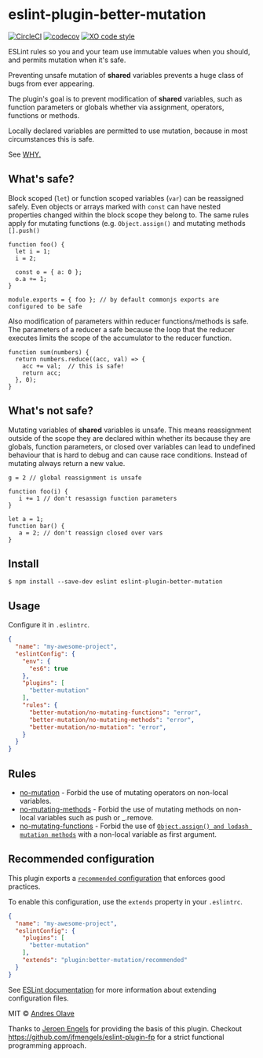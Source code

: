 # eslint-plugin-better-mutation 
[![CircleCI](https://circleci.com/gh/sloops77/eslint-plugin-better-mutation.svg?style=svg)](https://circleci.com/gh/sloops77/eslint-plugin-better-mutation)
[![codecov](https://codecov.io/gh/sloops77/eslint-plugin-better-mutation/branch/master/graph/badge.svg)](https://codecov.io/gh/sloops77/eslint-plugin-better-mutation)
[![XO code style](https://img.shields.io/badge/code_style-XO-5ed9c7.svg)](https://github.com/xojs/xo)

ESLint rules so you and your team use immutable values when you should, and permits mutation when it's safe.

Preventing unsafe mutation of **shared** variables prevents a huge class of bugs from ever appearing.

The plugin's goal is to prevent modification of **shared** variables, such as function parameters or globals whether via assignment, operators, functions or methods. 

Locally declared variables are permitted to use mutation, because in most circumstances this is safe.

See [WHY.](why.md)

## What's safe?
Block scoped (`let`) or function scoped variables (`var`) can be reassigned safely. Even objects or arrays marked with `const` can have nested properties changed within the block scope they belong to. The same rules apply for mutating functions (e.g. `Object.assign()` and mutating methods `[].push()`

```
function foo() {
  let i = 1; 
  i = 2;
  
  const o = { a: 0 };
  o.a += 1;
}

module.exports = { foo }; // by default commonjs exports are configured to be safe
``` 

Also modification of parameters within reducer functions/methods is safe. The parameters of a reducer a safe because 
the loop that the reducer executes limits the scope of the accumulator to the reducer function. 

``` 
function sum(numbers) {
  return numbers.reduce((acc, val) => {
    acc += val;  // this is safe!
    return acc;    
  }, 0);
}

``` 

## What's not safe?
Mutating variables of **shared** variables is unsafe. This means reassignment outside of the scope they are declared within whether its because they are globals, function parameters, or closed over variables can lead to undefined behaviour that is hard to debug and can cause race conditions. Instead of mutating always return a new value.

```
g = 2 // global reassignment is unsafe

function foo(i) {
   i += 1 // don't resassign function parameters
}

let a = 1; 
function bar() { 
   a = 2; // don't reassign closed over vars
}
```

## Install

```
$ npm install --save-dev eslint eslint-plugin-better-mutation
```

## Usage

Configure it in `.eslintrc`.

<!-- EXAMPLE_CONFIGURATION:START -->
```json
{
  "name": "my-awesome-project",
  "eslintConfig": {
    "env": {
      "es6": true
    },
    "plugins": [
      "better-mutation"
    ],
    "rules": {
      "better-mutation/no-mutating-functions": "error",
      "better-mutation/no-mutating-methods": "error",
      "better-mutation/no-mutation": "error",
    }
  }
}
```
<!-- EXAMPLE_CONFIGURATION:END -->

## Rules

<!-- RULES:START -->
- [no-mutation](docs/rules/no-mutation.md) - Forbid the use of mutating operators on non-local variables.
- [no-mutating-methods](docs/rules/no-mutating-methods.md) - Forbid the use of mutating methods on non-local variables such as push or _.remove.
- [no-mutating-functions](docs/rules/no-mutating-functions.md) - Forbid the use of [`Object.assign() and lodash mutation methods`](https://developer.mozilla.org/en-US/docs/Web/JavaScript/Reference/Global_Objects/Object/assign) with a non-local variable as first argument.

<!-- RULES:END -->

## Recommended configuration

This plugin exports a [`recommended` configuration](index.js) that enforces good practices.

To enable this configuration, use the `extends` property in your `.eslintrc`.

```json
{
  "name": "my-awesome-project",
  "eslintConfig": {
    "plugins": [
      "better-mutation"
    ],
    "extends": "plugin:better-mutation/recommended"
  }
}
```

See [ESLint documentation](http://eslint.org/docs/user-guide/configuring#extending-configuration-files) for more information about extending configuration files.

MIT © [Andres Olave](https://github.com/sloops77)

Thanks to [Jeroen Engels](https://github.com/jfmengels) for providing the basis of this plugin. Checkout https://github.com/jfmengels/eslint-plugin-fp for a strict functional programming approach.
